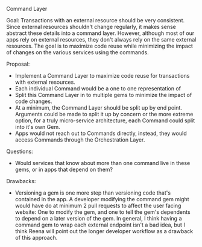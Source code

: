 Command Layer

Goal:
Transactions with an external resource should be very consistent.  Since external resources shouldn't change regularly, it makes sense abstract these details into a command layer.  However, although most of our apps rely on external resources, they don't always rely on the same external resources.  The goal is to maximize code reuse while minimizing the impact of changes on the various services using the commands. 

Proposal:
- Implement a Command Layer to maximize code reuse for transactions with external resources.
- Each individual Command would be a one to one representation of 
- Split this Command Layer in to multiple gems to minimize the impact of code changes.
- At a minimum, the Command Layer should be split up by end point.  Arguments could be made to split it up by concern or the more extreme option, for a truly micro-service architecture, each Command could split into it's own Gem.
- Apps would not reach out to Commands directly, instead, they would access Commands through the Orchestration Layer.

Questions:
- Would services that know about more than one command live in these gems, or in apps that depend on them?

Drawbacks:
- Versioning a gem is one more step than versioning code that's contained in the app. A developer modifying the command gem might would have do at minimum 2 pull requests to affect the user facing website: One to modify the gem, and one to tell the gem's dependents to depend on a later version of the gem. In general, I think having a command gem to wrap each external endpoint isn't a bad idea, but I think Reena will point out the longer developer workflow as a drawback of this approach. 
